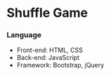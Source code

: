 # Shuffle Game
### Language
* Front-end: HTML, CSS
* Back-end: JavaScript
* Framework: Bootstrap, jQuery
